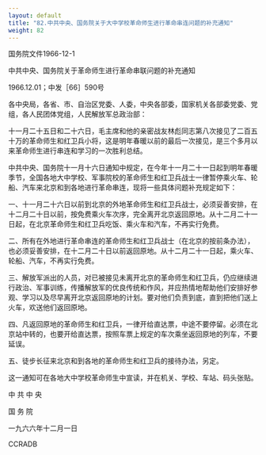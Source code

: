 ```yaml
---
layout: default
title: "82.中共中央、国务院关于大中学校革命师生进行革命串连问题的补充通知"
weight: 82
---
```


国务院文件1966-12-1

中共中央、国务院关于革命师生进行革命串联问题的补充通知

1966.12.01；中发［66］590号

各中央局，各省、市、自治区党委、人委，中央各部委，国家机关各部委党委、党组，各人民团体党组，人民解放军总政治部：

十一月二十五日和二十六日，毛主席和他的亲密战友林彪同志第八次接见了二百五十万的革命师生和红卫兵小将，这是明年春暖以前的最后一次接见，是三个多月以来革命师生进行串连和学习的一次胜利总结。

中共中央、国务院十一月十六日通知中规定，在今年十一月二十一日起到明年春暖季节，全国各地大中学校、军事院校的革命师生和红卫兵战士一律暂停乘火车、轮船、汽车来北京和到各地进行革命串连，现将一些具体问题补充规定如下：

一、十一月二十六日以前到北京的外地革命师生和红卫兵战士，必须妥善安排，在十二月二十日以前，按免费乘火车次序，完全离开北京返回原地。从十二月二十一日起，在北京革命师生和红卫兵吃饭、乘火车和汽车，不再实行免费。

二、所有在外地进行革命串连的革命师生和红卫兵战士（在北京的按前条办法），也必须妥善安排，在十二月二十日以前返回原地。从十二月二十一日起，乘火车、轮船、汽车，不再实行免费。

三、解放军派出的人员，对已被接见未离开北京的革命师生和红卫兵，仍应继续进行政治、军事训练，传播解放军的优良传统和作风，并应热情地帮助他们安排好参观、学习以及尽早离开北京返回原地的计划。要对他们负责到底，直到把他们送上火车，欢送他们返回原地。

四、凡返回原地的革命师生和红卫兵，一律开给直达票，中途不要停留。必须在北京站中转的，也要开给直达票，按照车票上规定的车次乘坐返回原地的列车，不要延误。

五、徒步长征来北京和到各地的革命师生和红卫兵的接待办法，另定。

这一通知可在各地大中学校革命师生中宣读，并在机关、学校、车站、码头张贴。

中  共  中  央

国    务    院

一九六六年十二月一日

CCRADB

